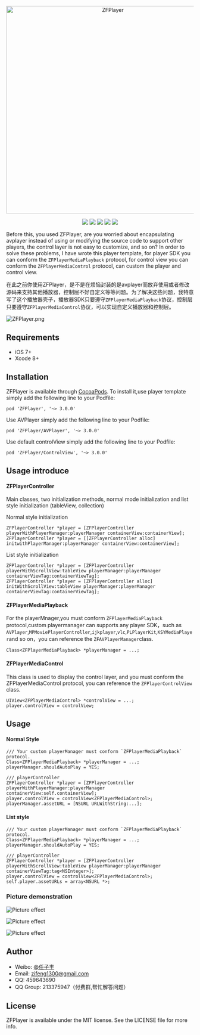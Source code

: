 
<p align="center">
<img src="https://upload-images.jianshu.io/upload_images/635942-092427e571756309.png?imageMogr2/auto-orient/strip%7CimageView2/2/w/1240" alt="ZFPlayer" title="ZFPlayer" width="557"/>
</p>

<p align="center">
<a href="https://travis-ci.org/renzifeng/ZFPlayer"><img src="https://travis-ci.org/renzifeng/ZFPlayer.svg?branch=master"></a>
<a href="https://img.shields.io/cocoapods/v/ZFPlayer.svg"><img src="https://img.shields.io/cocoapods/v/ZFPlayer.svg"></a>
<a href="https://img.shields.io/cocoapods/v/ZFPlayer.svg"><img src="https://img.shields.io/github/license/renzifeng/ZFPlayer.svg?style=flat"></a>
<a href="http://cocoadocs.org/docsets/ZFPlayer"><img src="https://img.shields.io/cocoapods/p/ZFPlayer.svg?style=flat"></a>
<a href="http://weibo.com/zifeng1300"><img src="https://img.shields.io/badge/weibo-@%E4%BB%BB%E5%AD%90%E4%B8%B0-yellow.svg?style=flat"></a>
</p>

Before this, you used ZFPlayer, are you worried about encapsulating avplayer instead of using or modifying the source code to support other players, the control layer is not easy to customize, and so on? In order to solve these problems, I have wrote this player template, for player SDK you can conform the `ZFPlayerMediaPlayback` protocol, for control view you can conform the `ZFPlayerMediaControl` protocol, can custom the player and control view.

在此之前你使用ZFPlayer，是不是在烦恼封装的是avplayer而放弃使用或者修改源码来支持其他播放器，控制层不好自定义等等问题。为了解决这些问题，我特意写了这个播放器壳子，播放器SDK只要遵守`ZFPlayerMediaPlayback`协议，控制层只要遵守`ZFPlayerMediaControl`协议，可以实现自定义播放器和控制层。

![ZFPlayer.png](https://upload-images.jianshu.io/upload_images/635942-7f0c5bb8b22f0b27.png?imageMogr2/auto-orient/strip%7CimageView2/2/w/1240)

## Requirements

- iOS 7+
- Xcode 8+

## Installation

ZFPlayer is available through [CocoaPods](https://cocoapods.org). To install it,use player template simply add the following line to your Podfile:

```objc
pod 'ZFPlayer', '~> 3.0.0'
```

Use AVPlayer simply add the following line to your Podfile:

```objc
pod 'ZFPlayer/AVPlayer', '~> 3.0.0'
```

Use default controlView simply add the following line to your Podfile:

```objc
pod 'ZFPlayer/ControlView', '~> 3.0.0'
```

## Usage introduce

####  ZFPlayerController
Main classes, two initialization methods, normal mode initialization and list style initialization (tableView, collection)

Normal style initialization 

```objc
ZFPlayerController *player = [ZFPlayerController playerWithPlayerManager:playerManager containerView:containerView];
ZFPlayerController *player = [[ZFPlayerController alloc] initwithPlayerManager:playerManager containerView:containerView];
```

List style initialization

```objc
ZFPlayerController *player = [ZFPlayerController playerWithScrollView:tableView playerManager:playerManager containerViewTag:containerViewTag];
ZFPlayerController *player = [ZFPlayerController alloc] initWithScrollView:tableView playerManager:playerManager containerViewTag:containerViewTag];
```

#### ZFPlayerMediaPlayback
For the playerMnager,you must conform `ZFPlayerMediaPlayback` protocol,custom playermanager can supports any player SDK，such as `AVPlayer`,`MPMoviePlayerController`,`ijkplayer`,`vlc`,`PLPlayerKit`,`KSYMediaPlayer`and so on，you can reference the `ZFAVPlayerManager`class.

```objc
Class<ZFPlayerMediaPlayback> *playerManager = ...;
```

#### ZFPlayerMediaControl
This class is used to display the control layer, and you must conform the ZFPlayerMediaControl protocol, you can reference the `ZFPlayerControlView` class.

```objc
UIView<ZFPlayerMediaControl> *controlView = ...;
player.controlView = controlView;
```

## Usage

#### Normal Style

```objc
/// Your custom playerManager must conform `ZFPlayerMediaPlayback` protocol.
Class<ZFPlayerMediaPlayback> *playerManager = ...;
playerManager.shouldAutoPlay = YES;

/// playerController
ZFPlayerController *player = [ZFPlayerController playerWithPlayerManager:playerManager containerView:self.containerView];
player.controlView = controlView<ZFPlayerMediaControl>;
playerManager.assetURL = [NSURL URLWithString:...];
```

#### List style

```objc
/// Your custom playerManager must conform `ZFPlayerMediaPlayback` protocol.
Class<ZFPlayerMediaPlayback> *playerManager = ...;
playerManager.shouldAutoPlay = YES;

/// playerController
ZFPlayerController *player = [ZFPlayerController playerWithScrollView:tableView playerManager:playerManager containerViewTag:tag<NSInteger>];
player.controlView = controlView<ZFPlayerMediaControl>;
self.player.assetURLs = array<NSURL *>;
```
### Picture demonstration

![Picture effect](https://upload-images.jianshu.io/upload_images/635942-2837f5d00d970cd2.png?imageMogr2/auto-orient/strip%7CimageView2/2/w/1240)

![Picture effect](https://upload-images.jianshu.io/upload_images/635942-b7498fe39e788604.png?imageMogr2/auto-orient/strip%7CimageView2/2/w/1240)

![Picture effect](https://upload-images.jianshu.io/upload_images/635942-1ba16bde9d12acbe.png?imageMogr2/auto-orient/strip%7CimageView2/2/w/1240)

## Author

- Weibo: [@任子丰](https://weibo.com/zifeng1300)
- Email: zifeng1300@gmail.com
- QQ: 459643690
- QQ Group: 213375947（付费群,帮忙解答问题）

## License

ZFPlayer is available under the MIT license. See the LICENSE file for more info.


